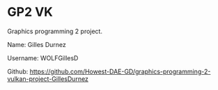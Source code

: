 # GP2 VK 
Graphics programming 2 project.

Name: Gilles Durnez

Username: WOLFGillesD

Github: https://github.com/Howest-DAE-GD/graphics-programming-2-vulkan-project-GillesDurnez
